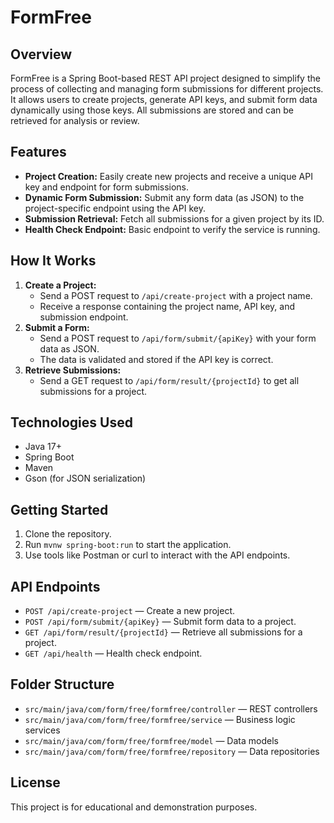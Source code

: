 # FormFree

## Overview
FormFree is a Spring Boot-based REST API project designed to simplify the process of collecting and managing form submissions for different projects. It allows users to create projects, generate API keys, and submit form data dynamically using those keys. All submissions are stored and can be retrieved for analysis or review.

## Features
- **Project Creation:** Easily create new projects and receive a unique API key and endpoint for form submissions.
- **Dynamic Form Submission:** Submit any form data (as JSON) to the project-specific endpoint using the API key.
- **Submission Retrieval:** Fetch all submissions for a given project by its ID.
- **Health Check Endpoint:** Basic endpoint to verify the service is running.

## How It Works
1. **Create a Project:**
   - Send a POST request to `/api/create-project` with a project name.
   - Receive a response containing the project name, API key, and submission endpoint.
2. **Submit a Form:**
   - Send a POST request to `/api/form/submit/{apiKey}` with your form data as JSON.
   - The data is validated and stored if the API key is correct.
3. **Retrieve Submissions:**
   - Send a GET request to `/api/form/result/{projectId}` to get all submissions for a project.

## Technologies Used
- Java 17+
- Spring Boot
- Maven
- Gson (for JSON serialization)

## Getting Started
1. Clone the repository.
2. Run `mvnw spring-boot:run` to start the application.
3. Use tools like Postman or curl to interact with the API endpoints.

## API Endpoints
- `POST /api/create-project` — Create a new project.
- `POST /api/form/submit/{apiKey}` — Submit form data to a project.
- `GET /api/form/result/{projectId}` — Retrieve all submissions for a project.
- `GET /api/health` — Health check endpoint.

## Folder Structure
- `src/main/java/com/form/free/formfree/controller` — REST controllers
- `src/main/java/com/form/free/formfree/service` — Business logic services
- `src/main/java/com/form/free/formfree/model` — Data models
- `src/main/java/com/form/free/formfree/repository` — Data repositories

## License
This project is for educational and demonstration purposes.
